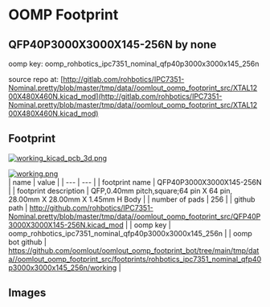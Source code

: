 # OOMP Footprint  
## QFP40P3000X3000X145-256N  by none  
  
oomp key: oomp_rohbotics_ipc7351_nominal_qfp40p3000x3000x145_256n  
  
source repo at: [http://gitlab.com/rohbotics/IPC7351-Nominal.pretty/blob/master/tmp/data//oomlout_oomp_footprint_src/XTAL1200X480X460N.kicad_mod](http://gitlab.com/rohbotics/IPC7351-Nominal.pretty/blob/master/tmp/data//oomlout_oomp_footprint_src/XTAL1200X480X460N.kicad_mod)  
## Footprint  
  
[![working_kicad_pcb_3d.png](working_kicad_pcb_3d_600.png)](working_kicad_pcb_3d.png)  
  
[![working.png](working_600.png)](working.png)  
| name | value | 
| --- | --- | 
| footprint name | QFP40P3000X3000X145-256N | 
| footprint description | QFP,0.40mm pitch,square;64 pin X 64 pin, 28.00mm X 28.00mm X 1.45mm H Body | 
| number of pads | 256 | 
| github path | http://github.com/rohbotics/IPC7351-Nominal.pretty/blob/master/tmp/data//oomlout_oomp_footprint_src/QFP40P3000X3000X145-256N.kicad_mod | 
| oomp key | oomp_rohbotics_ipc7351_nominal_qfp40p3000x3000x145_256n | 
| oomp bot github | https://github.com/oomlout/oomlout_oomp_footprint_bot/tree/main/tmp/data//oomlout_oomp_footprint_src/footprints/rohbotics_ipc7351_nominal_qfp40p3000x3000x145_256n/working | 
## Images  

